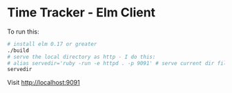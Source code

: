 # Time Tracker - Elm Client

To run this:

```sh
# install elm 0.17 or greater
./build
# serve the local directory as http - I do this:
# alias servedir='ruby -run -e httpd . -p 9091' # serve current dir files on port 9091
servedir
```

Visit <http://localhost:9091>
